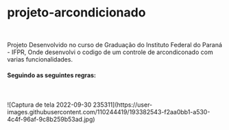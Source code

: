 # projeto-arcondicionado
<br>
<p> Projeto Desenvolvido no curso de Graduação do Instituto Federal do Paraná - IFPR, Onde desenvolvi o codigo de um controle de arcondiconado com varias funcionalidades.</p>
<h4> Seguindo as seguintes regras:</h4>
<br>
<br>
![Captura de tela 2022-09-30 235311](https://user-images.githubusercontent.com/110244419/193382543-f2aa0bb1-a530-4c4f-96af-9c8b259b53ad.jpg)
